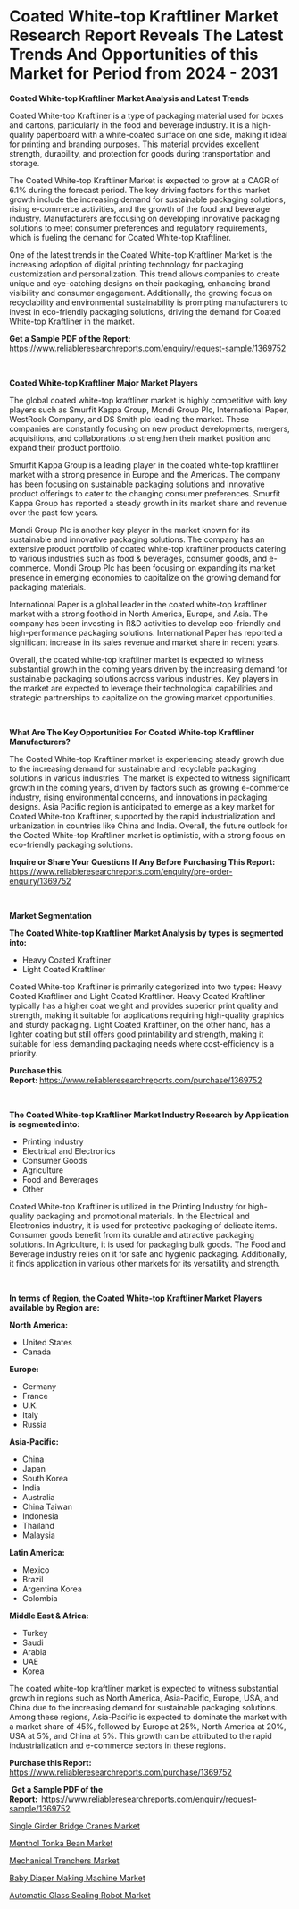 <p><h1>Coated White-top Kraftliner Market Research Report Reveals The Latest Trends And Opportunities of this Market for Period from 2024 - 2031</h1></p><p><strong>Coated White-top Kraftliner Market Analysis and Latest Trends</strong></p>
<p><p>Coated White-top Kraftliner is a type of packaging material used for boxes and cartons, particularly in the food and beverage industry. It is a high-quality paperboard with a white-coated surface on one side, making it ideal for printing and branding purposes. This material provides excellent strength, durability, and protection for goods during transportation and storage.</p><p>The Coated White-top Kraftliner Market is expected to grow at a CAGR of 6.1% during the forecast period. The key driving factors for this market growth include the increasing demand for sustainable packaging solutions, rising e-commerce activities, and the growth of the food and beverage industry. Manufacturers are focusing on developing innovative packaging solutions to meet consumer preferences and regulatory requirements, which is fueling the demand for Coated White-top Kraftliner.</p><p>One of the latest trends in the Coated White-top Kraftliner Market is the increasing adoption of digital printing technology for packaging customization and personalization. This trend allows companies to create unique and eye-catching designs on their packaging, enhancing brand visibility and consumer engagement. Additionally, the growing focus on recyclability and environmental sustainability is prompting manufacturers to invest in eco-friendly packaging solutions, driving the demand for Coated White-top Kraftliner in the market.</p></p>
<p><strong>Get a Sample PDF of the Report:&nbsp;</strong> <a href="https://www.reliableresearchreports.com/enquiry/request-sample/1369752">https://www.reliableresearchreports.com/enquiry/request-sample/1369752</a></p>
<p>&nbsp;</p>
<p><strong>Coated White-top Kraftliner Major Market Players</strong></p>
<p><p>The global coated white-top kraftliner market is highly competitive with key players such as Smurfit Kappa Group, Mondi Group Plc, International Paper, WestRock Company, and DS Smith plc leading the market. These companies are constantly focusing on new product developments, mergers, acquisitions, and collaborations to strengthen their market position and expand their product portfolio.</p><p>Smurfit Kappa Group is a leading player in the coated white-top kraftliner market with a strong presence in Europe and the Americas. The company has been focusing on sustainable packaging solutions and innovative product offerings to cater to the changing consumer preferences. Smurfit Kappa Group has reported a steady growth in its market share and revenue over the past few years.</p><p>Mondi Group Plc is another key player in the market known for its sustainable and innovative packaging solutions. The company has an extensive product portfolio of coated white-top kraftliner products catering to various industries such as food & beverages, consumer goods, and e-commerce. Mondi Group Plc has been focusing on expanding its market presence in emerging economies to capitalize on the growing demand for packaging materials.</p><p>International Paper is a global leader in the coated white-top kraftliner market with a strong foothold in North America, Europe, and Asia. The company has been investing in R&D activities to develop eco-friendly and high-performance packaging solutions. International Paper has reported a significant increase in its sales revenue and market share in recent years.</p><p>Overall, the coated white-top kraftliner market is expected to witness substantial growth in the coming years driven by the increasing demand for sustainable packaging solutions across various industries. Key players in the market are expected to leverage their technological capabilities and strategic partnerships to capitalize on the growing market opportunities.</p></p>
<p>&nbsp;</p>
<p><strong>What Are The Key Opportunities For Coated White-top Kraftliner Manufacturers?</strong></p>
<p><p>The Coated White-top Kraftliner market is experiencing steady growth due to the increasing demand for sustainable and recyclable packaging solutions in various industries. The market is expected to witness significant growth in the coming years, driven by factors such as growing e-commerce industry, rising environmental concerns, and innovations in packaging designs. Asia Pacific region is anticipated to emerge as a key market for Coated White-top Kraftliner, supported by the rapid industrialization and urbanization in countries like China and India. Overall, the future outlook for the Coated White-top Kraftliner market is optimistic, with a strong focus on eco-friendly packaging solutions.</p></p>
<p><strong>Inquire or Share Your Questions If Any Before Purchasing This Report:</strong> <a href="https://www.reliableresearchreports.com/enquiry/pre-order-enquiry/1369752">https://www.reliableresearchreports.com/enquiry/pre-order-enquiry/1369752</a></p>
<p>&nbsp;</p>
<p><strong>Market Segmentation</strong></p>
<p><strong>The Coated White-top Kraftliner Market Analysis by types is segmented into:</strong></p>
<p><ul><li>Heavy Coated Kraftliner</li><li>Light Coated Kraftliner</li></ul></p>
<p><p>Coated White-top Kraftliner is primarily categorized into two types: Heavy Coated Kraftliner and Light Coated Kraftliner. Heavy Coated Kraftliner typically has a higher coat weight and provides superior print quality and strength, making it suitable for applications requiring high-quality graphics and sturdy packaging. Light Coated Kraftliner, on the other hand, has a lighter coating but still offers good printability and strength, making it suitable for less demanding packaging needs where cost-efficiency is a priority.</p></p>
<p><strong>Purchase this Report:&nbsp;</strong><a href="https://www.reliableresearchreports.com/purchase/1369752">https://www.reliableresearchreports.com/purchase/1369752</a></p>
<p>&nbsp;</p>
<p><strong>The Coated White-top Kraftliner Market Industry Research by Application is segmented into:</strong></p>
<p><ul><li>Printing Industry</li><li>Electrical and Electronics</li><li>Consumer Goods</li><li>Agriculture</li><li>Food and Beverages</li><li>Other</li></ul></p>
<p><p>Coated White-top Kraftliner is utilized in the Printing Industry for high-quality packaging and promotional materials. In the Electrical and Electronics industry, it is used for protective packaging of delicate items. Consumer goods benefit from its durable and attractive packaging solutions. In Agriculture, it is used for packaging bulk goods. The Food and Beverage industry relies on it for safe and hygienic packaging. Additionally, it finds application in various other markets for its versatility and strength.</p></p>
<p>&nbsp;</p>
<p><strong>In terms of Region, the Coated White-top Kraftliner Market Players available by Region are:</strong></p>
<p>
    <p> <strong> North America: </strong>
        <ul>
            <li>United States</li>
            <li>Canada</li>
        </ul>
        </p> 
    <p> <strong> Europe: </strong>
        <ul>
            <li>Germany</li>
            <li>France</li>
            <li>U.K.</li>
            <li>Italy</li>
            <li>Russia</li>
        </ul>
        </p> 
    <p> <strong> Asia-Pacific: </strong>
        <ul>
            <li>China</li>
            <li>Japan</li>
            <li>South Korea</li>
            <li>India</li>
            <li>Australia</li>
            <li>China Taiwan</li>
            <li>Indonesia</li>
            <li>Thailand</li>
            <li>Malaysia</li>
        </ul>
        </p> 
    <p> <strong> Latin America: </strong>
        <ul>
            <li>Mexico</li>
            <li>Brazil</li>
            <li>Argentina Korea</li>
            <li>Colombia</li>
        </ul>
        </p> 
    <p> <strong> Middle East & Africa: </strong>
        <ul>
            <li>Turkey</li>
            <li>Saudi</li>
            <li>Arabia</li>
            <li>UAE</li>
            <li>Korea</li>
        </ul>
    </p>
    </p>
<p><p>The coated white-top kraftliner market is expected to witness substantial growth in regions such as North America, Asia-Pacific, Europe, USA, and China due to the increasing demand for sustainable packaging solutions. Among these regions, Asia-Pacific is expected to dominate the market with a market share of 45%, followed by Europe at 25%, North America at 20%, USA at 5%, and China at 5%. This growth can be attributed to the rapid industrialization and e-commerce sectors in these regions.</p></p>
<p><strong>Purchase this Report: </strong><a href="https://www.reliableresearchreports.com/purchase/1369752">https://www.reliableresearchreports.com/purchase/1369752</a></p>
<p>&nbsp;<strong>Get a Sample PDF of the Report:&nbsp;&nbsp;</strong><a href="https://www.reliableresearchreports.com/enquiry/request-sample/1369752">https://www.reliableresearchreports.com/enquiry/request-sample/1369752</a></p>
<p><strong></strong></p>
<p><p><a href="https://medium.com/p/0d0eae806897/edit">Single Girder Bridge Cranes Market</a></p><p><a href="https://github.com/rahu1505/Market-Research-Report-List-2/blob/main/menthol-tonka-bean-market.md">Menthol Tonka Bean Market</a></p><p><a href="https://medium.com/p/9236c4ba4d59/edit">Mechanical Trenchers Market</a></p><p><a href="https://medium.com/p/d87734dce4da/edit">Baby Diaper Making Machine Market</a></p><p><a href="https://medium.com/@olgabauch163/automatic-glass-sealing-robot-market-trends-forecast-and-competitive-analysis-to-2031-f53bcbb4e2f3">Automatic Glass Sealing Robot Market</a></p></p>